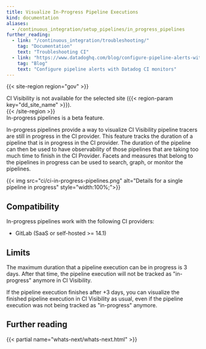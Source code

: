 ```yaml
---
title: Visualize In-Progress Pipeline Executions
kind: documentation
aliases:
  - /continuous_integration/setup_pipelines/in_progress_pipelines
further_reading:
  - link: "/continuous_integration/troubleshooting/"
    tag: "Documentation"
    text: "Troubleshooting CI"
  - link: "https://www.datadoghq.com/blog/configure-pipeline-alerts-with-ci-monitors/"
    tag: "Blog"
    text: "Configure pipeline alerts with Datadog CI monitors"  
---
```


{{< site-region region="gov" >}}
<div class="alert alert-warning">CI Visibility is not available for the selected site ({{< region-param key="dd_site_name" >}}).</div>
{{< /site-region >}}

<div class="alert alert-info">In-progress pipelines is a beta feature.</div>

In-progress pipelines provide a way to visualize CI Visibility pipeline tracers are still in progress in the CI provider.
This feature tracks the duration of a pipeline that is in progress in the CI provider. The duration of the pipeline can then be used to have observability of those pipelines that are taking too much time to finish in the CI Provider. Facets and measures that belong to the pipelines in progress can be used to search, graph, or monitor the pipelines.

{{< img src="ci/ci-in-progress-pipelines.png" alt="Details for a single pipeline in progress" style="width:100%;">}}

## Compatibility

In-progress pipelines work with the following CI providers:

- GitLab (SaaS or self-hosted >= 14.1)

## Limits

The maximum duration that a pipeline execution can be in progress is 3 days. After that time, the pipeline execution will not be tracked as "in-progress" anymore in CI Visibility. 

If the pipeline execution finishes after +3 days, you can visualize the finished pipeline execution in CI Visibility as usual, even if the pipeline execution was not being tracked as "in-progress" anymore.

## Further reading

{{< partial name="whats-next/whats-next.html" >}}

[1]: https://app.datadoghq.com/ci/pipelines
[2]: /api/latest/ci-visibility-pipelines/#send-pipeline-event
[6]: https://app.datadoghq.com/ci/pipeline-executions
[8]: https://app.datadoghq.com/dashboard/lists
[9]: https://app.datadoghq.com/notebook/list
[10]: /dashboards
[11]: /notebooks
[12]: /monitors/types/ci
[13]: https://app.datadoghq.com/ci/test-runs